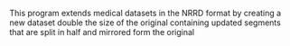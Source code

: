 This program extends medical datasets in the NRRD format by creating a new dataset double the size of the original containing updated segments that are split in half and mirrored form the original